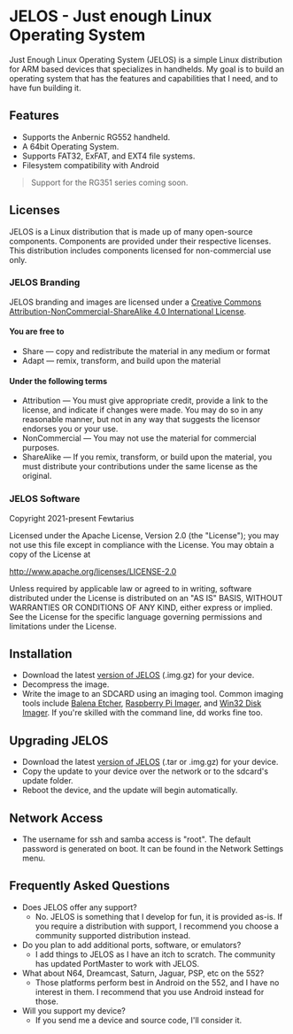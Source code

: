 # JELOS - Just enough Linux Operating System
Just Enough Linux Operating System (JELOS) is a simple Linux distribution for ARM based devices that specializes in handhelds.  My goal is to build an operating system that has the features and capabilities that I need, and to have fun building it.

## Features
* Supports the Anbernic RG552 handheld.
* A 64bit Operating System.
* Supports FAT32, ExFAT, and EXT4 file systems.
* Filesystem compatibility with Android

> Support for the RG351 series coming soon.

## Licenses
JELOS is a Linux distribution that is made up of many open-source components.  Components are provided under their respective licenses.  This distribution includes components licensed for non-commercial use only.

### JELOS Branding
JELOS branding and images are licensed under a [Creative Commons Attribution-NonCommercial-ShareAlike 4.0 International License](https://creativecommons.org/licenses/by-nc-sa/4.0/).

#### You are free to
* Share — copy and redistribute the material in any medium or format
* Adapt — remix, transform, and build upon the material

#### Under the following terms
* Attribution — You must give appropriate credit, provide a link to the license, and indicate if changes were made. You may do so in any reasonable manner, but not in any way that suggests the licensor endorses you or your use.
* NonCommercial — You may not use the material for commercial purposes.
* ShareAlike — If you remix, transform, or build upon the material, you must distribute your contributions under the same license as the original.

### JELOS Software
Copyright 2021-present Fewtarius

Licensed under the Apache License, Version 2.0 (the "License");
you may not use this file except in compliance with the License.
You may obtain a copy of the License at

http://www.apache.org/licenses/LICENSE-2.0

Unless required by applicable law or agreed to in writing, software
distributed under the License is distributed on an "AS IS" BASIS,
WITHOUT WARRANTIES OR CONDITIONS OF ANY KIND, either express or implied.
See the License for the specific language governing permissions and
limitations under the License.

## Installation
* Download the latest [version of JELOS](https://github.com/JustEnoughLinuxOS/distribution/releases) (.img.gz) for your device.
* Decompress the image.
* Write the image to an SDCARD using an imaging tool.  Common imaging tools include [Balena Etcher](https://www.balena.io/etcher/), [Raspberry Pi Imager](https://www.raspberrypi.com/software/), and [Win32 Disk Imager](https://sourceforge.net/projects/win32diskimager/).  If you're skilled with the command line, dd works fine too.

## Upgrading JELOS
* Download the latest [version of JELOS](https://github.com/JustEnoughLinuxOS/distribution/releases) (.tar or .img.gz) for your device.
* Copy the update to your device over the network or to the sdcard's update folder.
* Reboot the device, and the update will begin automatically.

## Network Access
* The username for ssh and samba access is "root".  The default password is generated on boot. It can be found in the Network Settings menu.

## Frequently Asked Questions
* Does JELOS offer any support?
  * No. JELOS is something that I develop for fun, it is provided as-is.  If you require a distribution with support, I recommend you choose a community supported distribution instead.
* Do you plan to add additional ports, software, or emulators?
  * I add things to JELOS as I have an itch to scratch. The community has updated PortMaster to work with JELOS.
* What about N64, Dreamcast, Saturn, Jaguar, PSP, etc on the 552?
  * Those platforms perform best in Android on the 552, and I have no interest in them.  I recommend that you use Android instead for those.
* Will you support my device?
  * If you send me a device and source code, I'll consider it.

